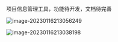 项目信息管理工具，功能待开发，文档待完善

![image-20230116213056249](https://res.ztion.cn/imgs/1673875860459.png)

![image-20230116213038198](https://res.ztion.cn/imgs/1673875841091.png)